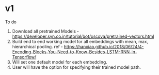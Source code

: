 # v1
To do
1. Download all pretrained Models - https://developer.syn.co.in/tutorial/bot/oscova/pretrained-vectors.html
2. Build end to end working model for all embeddings with mean, max, hierarchical pooling.
   ref - https://hanxiao.github.io/2018/06/24/4-Encoding-Blocks-You-Need-to-Know-Besides-LSTM-RNN-in-Tensorflow/
3. Will set one default model for each embedding.
4. User will have the option for specifying their trained model path.
